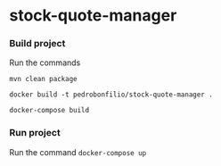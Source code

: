 ﻿# stock-quote-manager
 
### Build project
Run the commands

`mvn clean package`

`docker build -t pedrobonfilio/stock-quote-manager .`

`docker-compose build`

### Run project 
Run the command `docker-compose up` 
